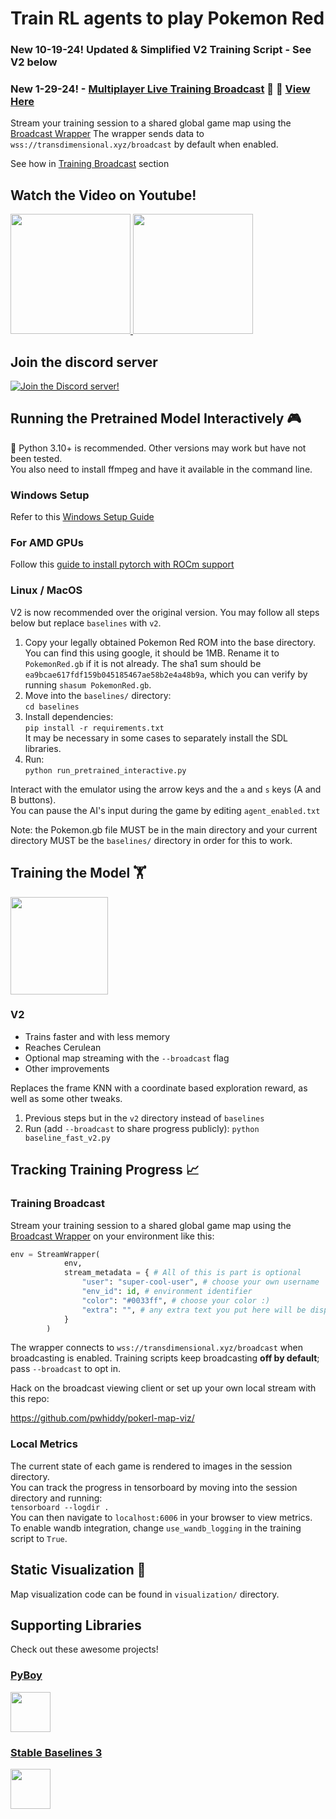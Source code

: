 # Train RL agents to play Pokemon Red

### New 10-19-24! Updated & Simplified V2 Training Script - See V2 below
### New 1-29-24! - [Multiplayer Live Training Broadcast](https://github.com/pwhiddy/pokerl-map-viz/)  🎦 🔴 [View Here](https://pwhiddy.github.io/pokerl-map-viz/)
Stream your training session to a shared global game map using the [Broadcast Wrapper](/baselines/stream_agent_wrapper.py)
The wrapper sends data to `wss://transdimensional.xyz/broadcast` by default when enabled.

See how in [Training Broadcast](#training-broadcast) section
  
## Watch the Video on Youtube! 

<p float="left">
  <a href="https://youtu.be/DcYLT37ImBY">
    <img src="/assets/youtube.jpg?raw=true" height="192">
  </a>
  <a href="https://youtu.be/DcYLT37ImBY">
    <img src="/assets/poke_map.gif?raw=true" height="192">
  </a>
</p>

## Join the discord server
[![Join the Discord server!](https://invidget.switchblade.xyz/RvadteZk4G)](http://discord.gg/RvadteZk4G)
  
## Running the Pretrained Model Interactively 🎮  
🐍 Python 3.10+ is recommended. Other versions may work but have not been tested.   
You also need to install ffmpeg and have it available in the command line.

### Windows Setup
Refer to this [Windows Setup Guide](windows-setup-guide.md)

### For AMD GPUs
Follow this [guide to install pytorch with ROCm support](https://rocm.docs.amd.com/projects/radeon/en/latest/docs/install/wsl/howto_wsl.html)

### Linux / MacOS

V2 is now recommended over the original version. You may follow all steps below but replace `baselines` with `v2`.

1. Copy your legally obtained Pokemon Red ROM into the base directory. You can find this using google, it should be 1MB. Rename it to `PokemonRed.gb` if it is not already. The sha1 sum should be `ea9bcae617fdf159b045185467ae58b2e4a48b9a`, which you can verify by running `shasum PokemonRed.gb`. 
2. Move into the `baselines/` directory:  
 ```cd baselines```  
3. Install dependencies:  
```pip install -r requirements.txt```  
It may be necessary in some cases to separately install the SDL libraries.  
4. Run:  
```python run_pretrained_interactive.py```
  
Interact with the emulator using the arrow keys and the `a` and `s` keys (A and B buttons).  
You can pause the AI's input during the game by editing `agent_enabled.txt`

Note: the Pokemon.gb file MUST be in the main directory and your current directory MUST be the `baselines/` directory in order for this to work.

## Training the Model 🏋️ 

<img src="/assets/grid.png?raw=true" height="156">


### V2

- Trains faster and with less memory
- Reaches Cerulean
- Optional map streaming with the `--broadcast` flag
- Other improvements

Replaces the frame KNN with a coordinate based exploration reward, as well as some other tweaks.
1. Previous steps but in the `v2` directory instead of `baselines`
2. Run (add `--broadcast` to share progress publicly):
```python baseline_fast_v2.py```

## Tracking Training Progress 📈

### Training Broadcast
Stream your training session to a shared global game map using the [Broadcast Wrapper](/baselines/stream_agent_wrapper.py) on your environment like this:
```python
env = StreamWrapper(
            env,
            stream_metadata = { # All of this is part is optional
                "user": "super-cool-user", # choose your own username
                "env_id": id, # environment identifier
                "color": "#0033ff", # choose your color :)
                "extra": "", # any extra text you put here will be displayed
            }
        )
```

The wrapper connects to `wss://transdimensional.xyz/broadcast` when broadcasting is enabled.
Training scripts keep broadcasting **off by default**; pass `--broadcast` to opt in.

Hack on the broadcast viewing client or set up your own local stream with this repo:  
  
https://github.com/pwhiddy/pokerl-map-viz/

### Local Metrics
The current state of each game is rendered to images in the session directory.   
You can track the progress in tensorboard by moving into the session directory and running:  
```tensorboard --logdir .```  
You can then navigate to `localhost:6006` in your browser to view metrics.  
To enable wandb integration, change `use_wandb_logging` in the training script to `True`.

## Static Visualization 🐜
Map visualization code can be found in `visualization/` directory.

## Supporting Libraries
Check out these awesome projects!
### [PyBoy](https://github.com/Baekalfen/PyBoy)
<a href="https://github.com/Baekalfen/PyBoy">
  <img src="/assets/pyboy.svg" height="64">
</a>

### [Stable Baselines 3](https://github.com/DLR-RM/stable-baselines3)
<a href="https://github.com/DLR-RM/stable-baselines3">
  <img src="/assets/sblogo.png" height="64">
</a>
